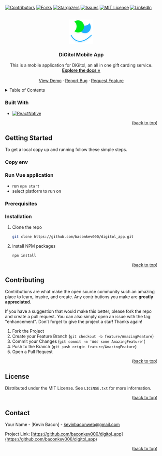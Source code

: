 <a name="readme-top"></a>


[![Contributors][contributors-shield]][contributors-url]
[![Forks][forks-shield]][forks-url]
[![Stargazers][stars-shield]][stars-url]
[![Issues][issues-shield]][issues-url]
[![MIT License][license-shield]][license-url]
[![LinkedIn][linkedin-shield]][linkedin-url]

<!-- PROJECT LOGO -->
<br />
<div align="center">
  <a href="https://github.com/baconkev000/digitol_app">
    <img src="./assets/digitol_logo.svg" alt="Logo" width="80" height="80">
  </a>

<h3 align="center">DiGitol Mobile App</h3>

  <p align="center">
    This is a mobile application for DiGitol, an all in one gift carding service.
    <br />
    <a href="https://github.com/baconkev000/digitol_app"><strong>Explore the docs »</strong></a>
    <br />
    <br />
    <a href="https://github.com/baconkev000/digitol_app">View Demo</a>
    ·
    <a href="https://github.com/baconkev000/digitol_app/issues">Report Bug</a>
    ·
    <a href="https://github.com/baconkev000/digitol_app/issues">Request Feature</a>
  </p>
</div>

<!-- TABLE OF CONTENTS -->
<details>
  <summary>Table of Contents</summary>
  <ol>
    <li>
      <ul>
        <li><a href="#built-with">Built With</a></li>
      </ul>
    </li>
    <li>
      <a href="#getting-started">Getting Started</a>
      <ul>
        <li><a href="#prerequisites">Prerequisites</a></li>
        <li><a href="#installation">Installation</a></li>
      </ul>
    </li>
    <li><a href="#contributing">Contributing</a></li>
    <li><a href="#license">License</a></li>
    <li><a href="#contact">Contact</a></li>
    <li><a href="#acknowledgments">Acknowledgments</a></li>
  </ol>
</details>

### Built With

- [![ReactNative][ReactNative.com]][ReactNative-url]

<p align="right">(<a href="#readme-top">back to top</a>)</p>

<!-- GETTING STARTED -->

## Getting Started

To get a local copy up and running follow these simple steps.
### Copy env
### Run Vue application
+ run `npm start`
+ select platform to run on


### Prerequisites
### Installation

1. Clone the repo
   ```sh
   git clone https://github.com/baconkev000/digitol_app.git
   ```
2. Install NPM packages
   ```sh
   npm install
   ```

<p align="right">(<a href="#readme-top">back to top</a>)</p>

<!-- CONTRIBUTING -->

## Contributing

Contributions are what make the open source community such an amazing place to learn, inspire, and create. Any contributions you make are **greatly appreciated**.

If you have a suggestion that would make this better, please fork the repo and create a pull request. You can also simply open an issue with the tag "enhancement".
Don't forget to give the project a star! Thanks again!

1. Fork the Project
2. Create your Feature Branch (`git checkout -b feature/AmazingFeature`)
3. Commit your Changes (`git commit -m 'Add some AmazingFeature'`)
4. Push to the Branch (`git push origin feature/AmazingFeature`)
5. Open a Pull Request

<p align="right">(<a href="#readme-top">back to top</a>)</p>

<!-- LICENSE -->

## License

Distributed under the MIT License. See `LICENSE.txt` for more information.

<p align="right">(<a href="#readme-top">back to top</a>)</p>

<!-- CONTACT -->

## Contact

Your Name - [Kevin Bacon] - kevinbaconweb@gmail.com

Project Link: [https://github.com/baconkev000/digitol_app](https://github.com/baconkev000/digitol_app)

<p align="right">(<a href="#readme-top">back to top</a>)</p>

<!-- MARKDOWN LINKS & IMAGES -->
<!-- https://www.markdownguide.org/basic-syntax/#reference-style-links -->

[contributors-shield]: https://img.shields.io/github/contributors/baconkev000/digitol_app.svg?style=for-the-badge
[contributors-url]: https://github.com/baconkev000/digitol_app/graphs/contributors
[forks-shield]: https://img.shields.io/github/forks/baconkev000/digitol_app.svg?style=for-the-badge
[forks-url]: https://github.com/baconkev000/digitol_app/network/members
[stars-shield]: https://img.shields.io/github/stars/baconkev000/digitol_app.svg?style=for-the-badge
[stars-url]: https://github.com/baconkev000/digitol_app/stargazers
[issues-shield]: https://img.shields.io/github/issues/baconkev000/digitol_app.svg?style=for-the-badge
[issues-url]: https://github.com/baconkev000/digitol_app/issues
[license-shield]: https://img.shields.io/github/license/baconkev000/digitol_app.svg?style=for-the-badge
[license-url]: https://github.com/baconkev000/digitol_app/blob/master/LICENSE.txt
[linkedin-shield]: https://img.shields.io/badge/-LinkedIn-black.svg?style=for-the-badge&logo=linkedin&colorB=555
[linkedin-url]: https://linkedin.com/in/kevindbaconjr
[product-screenshot]: ./assets/digitol_logo.svg
[ReactNative.com]: https://img.shields.io/badge/React-20232A?style=for-the-badge&logo=react&logoColor=61DAFB
[ReactNative-url]: https://reactnative.dev/

